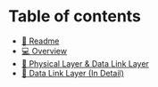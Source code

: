 # Table of contents

* [📖 Readme](README.md)
* [💻 Overview](overview.md)
* [🧬 Physical Layer & Data Link Layer](week2-lecture.md)
* [📡 Data Link Layer (In Detail)](data-link-layer-in-detail.md)
